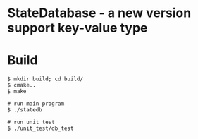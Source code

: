 # StateDatabase - a new version support key-value type

# Build

```
$ mkdir build; cd build/ 
$ cmake..
$ make

# run main program
$ ./statedb

# run unit test
$ ./unit_test/db_test
```
